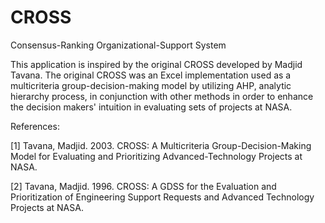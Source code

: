 # CROSS
Consensus-Ranking Organizational-Support System

This application is inspired by the original CROSS developed by Madjid Tavana. The original CROSS was an Excel implementation used as a multicriteria group-decision-making model by utilizing AHP, analytic hierarchy process, in conjunction with other methods in order to enhance the decision makers' intuition in evaluating sets of projects at NASA.

References:

[1] Tavana, Madjid. 2003. CROSS: A Multicriteria Group-Decision-Making Model for Evaluating and Prioritizing Advanced-Technology Projects at NASA.

[2] Tavana, Madjid. 1996. CROSS: A GDSS for the Evaluation and Prioritization of Engineering Support Requests and Advanced Technology Projects at NASA.